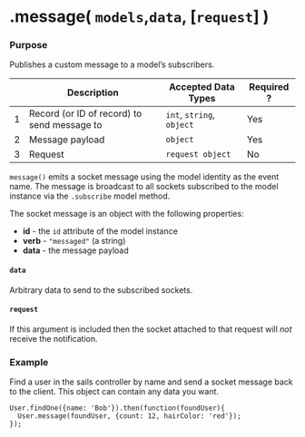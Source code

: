# .message( `models`,`data`, [`request`] )
### Purpose
Publishes a custom message to a model&rsquo;s subscribers.

|   |     Description     | Accepted Data Types | Required ? |
|---|---------------------|---------------------|------------|
| 1 | Record (or ID of record) to send message to |   `int`, `string`, `object`    |   Yes      |
| 2 | Message payload       |   `object`              |   Yes      |
| 3 | Request      |   `request object` |   No       |

`message()` emits a socket message using the model identity as the event name.  The message is broadcast to all sockets subscribed to the model instance via the `.subscribe` model method.

The socket message is an object with the following properties:

+ **id** - the `id` attribute of the model instance
+ **verb**  - `"messaged"` (a string)
+ **data** - the message payload

#### `data`
Arbitrary data to send to the subscribed sockets.

#### `request`
If this argument is included then the socket attached to that request will *not* receive the notification.


<docmeta name="methodType" value="pubsub">
<docmeta name="importance" value="undefined">
<docmeta name="displayName" value=".message()">

### Example

Find a user in the sails controller by name and send a socket message back to the client. This object can contain any data you want.

```
User.findOne({name: 'Bob'}).then(function(foundUser){
  User.message(foundUser, {count: 12, hairColor: 'red'});
});
```

